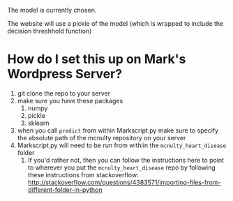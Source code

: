 The model is currently chosen.  


The website will use a pickle of the model (which is wrapped to include the decision threshhold function)

# How do I set this up on Mark's Wordpress Server? 
1. git clone the repo to your server 
1. make sure you have these packages
    1. numpy 
    1. pickle
    1. sklearn
1. when you call `predict` from within Markscript.py make sure to specify the absolute path of the mcnulty repository on your server
1. Markscript.py will need to be run from withiin the `mcnulty_heart_disease` folder
    1. If you'd rather not, then you can follow the instructions here to point to wherever you put the `mcnulty_heart_disease` repo by following these instructions from stackoverflow: http://stackoverflow.com/questions/4383571/importing-files-from-different-folder-in-python


